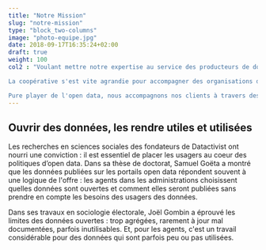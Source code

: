 ```yaml
---
title: "Notre Mission"
slug: "notre-mission"
type: "block_two-columns"
image: "photo-equipe.jpg"
date: 2018-09-17T16:35:24+02:00
draft: true
weight: 100
col2 : "Voulant mettre notre expertise au service des producteurs de données ouvertes et de leurs réutilisateurs, nous avons créé la société coopérative Datactivist pour ouvrir les données et les rendre utiles et utilisées.

La coopérative s'est vite agrandie pour accompagner des organisations de tout type (secteur public, entreprises, ONG) dans l’ouverture de leurs données, l’utilisation de données ouvertes et les demandes d’ouverture de données. 

Pure player de l'open data, nous accompagnons nos clients à travers des activités de conseil allant de la définition à la mise en œuvre opérationnelle d'une stratégie open data, de formation replaçant l’ouverture des données dans le contexte général des révolutivons des données et de la data science, et de médiation pour accompagner la réutilisation de données par un public de spécialistes ou de novices."
---
```


## Ouvrir des données, les rendre utiles et utilisées


Les recherches en sciences sociales des fondateurs de Datactivist ont nourri une conviction : il est essentiel de placer les usagers au coeur des politiques d’open data. Dans sa thèse de doctorat, Samuel Goëta a montré que les données publiées sur les portails open data répondent souvent à une logique de l'offre : les agents dans les administrations choisissent quelles données sont ouvertes et comment elles seront publiées sans prendre en compte les besoins des usagers des données. 

Dans ses travaux en sociologie électorale, Joël Gombin a éprouvé les limites des données ouvertes : trop agrégées, rarement à jour mal documentées, parfois inutilisables. Et, pour les agents, c'est un travail considérable pour des données qui sont parfois peu ou pas utilisées.
